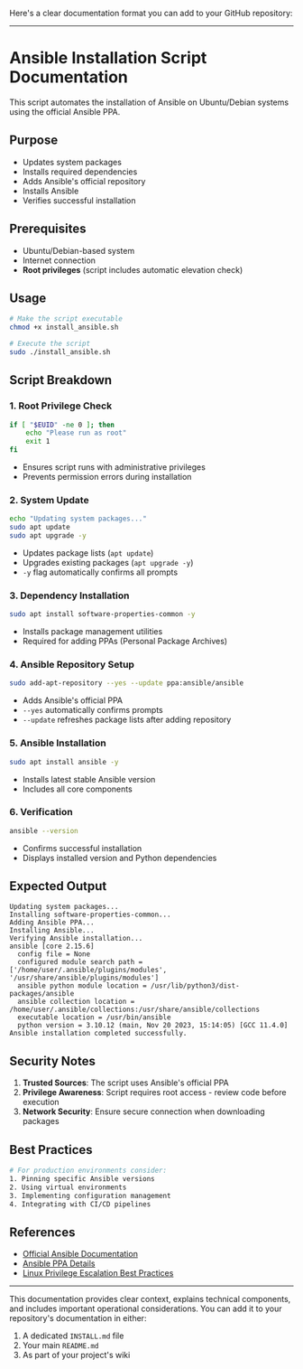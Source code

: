 Here's a clear documentation format you can add to your GitHub repository:

---

# Ansible Installation Script Documentation

This script automates the installation of Ansible on Ubuntu/Debian systems using the official Ansible PPA.

## Purpose
- Updates system packages
- Installs required dependencies
- Adds Ansible's official repository
- Installs Ansible
- Verifies successful installation

## Prerequisites
- Ubuntu/Debian-based system
- Internet connection
- **Root privileges** (script includes automatic elevation check)

## Usage
```bash
# Make the script executable
chmod +x install_ansible.sh

# Execute the script
sudo ./install_ansible.sh
```

## Script Breakdown

### 1. Root Privilege Check
```bash
if [ "$EUID" -ne 0 ]; then
    echo "Please run as root"
    exit 1
fi
```
- Ensures script runs with administrative privileges
- Prevents permission errors during installation

### 2. System Update
```bash
echo "Updating system packages..."
sudo apt update
sudo apt upgrade -y
```
- Updates package lists (`apt update`)
- Upgrades existing packages (`apt upgrade -y`)
- `-y` flag automatically confirms all prompts

### 3. Dependency Installation
```bash
sudo apt install software-properties-common -y
```
- Installs package management utilities
- Required for adding PPAs (Personal Package Archives)

### 4. Ansible Repository Setup
```bash
sudo add-apt-repository --yes --update ppa:ansible/ansible
```
- Adds Ansible's official PPA
- `--yes` automatically confirms prompts
- `--update` refreshes package lists after adding repository

### 5. Ansible Installation
```bash
sudo apt install ansible -y
```
- Installs latest stable Ansible version
- Includes all core components

### 6. Verification
```bash
ansible --version
```
- Confirms successful installation
- Displays installed version and Python dependencies

## Expected Output
```text
Updating system packages...
Installing software-properties-common...
Adding Ansible PPA...
Installing Ansible...
Verifying Ansible installation...
ansible [core 2.15.6]
  config file = None
  configured module search path = ['/home/user/.ansible/plugins/modules', '/usr/share/ansible/plugins/modules']
  ansible python module location = /usr/lib/python3/dist-packages/ansible
  ansible collection location = /home/user/.ansible/collections:/usr/share/ansible/collections
  executable location = /usr/bin/ansible
  python version = 3.10.12 (main, Nov 20 2023, 15:14:05) [GCC 11.4.0]
Ansible installation completed successfully.
```

## Security Notes
1. **Trusted Sources**: The script uses Ansible's official PPA
2. **Privilege Awareness**: Script requires root access - review code before execution
3. **Network Security**: Ensure secure connection when downloading packages

## Best Practices
```bash
# For production environments consider:
1. Pinning specific Ansible versions
2. Using virtual environments
3. Implementing configuration management
4. Integrating with CI/CD pipelines
```

## References
- [Official Ansible Documentation](https://docs.ansible.com)
- [Ansible PPA Details](https://launchpad.net/~ansible/+archive/ubuntu/ansible)
- [Linux Privilege Escalation Best Practices](https://help.ubuntu.com/community/RootSudo)

---

This documentation provides clear context, explains technical components, and includes important operational considerations. You can add it to your repository's documentation in either:
1. A dedicated `INSTALL.md` file
2. Your main `README.md`
3. As part of your project's wiki
